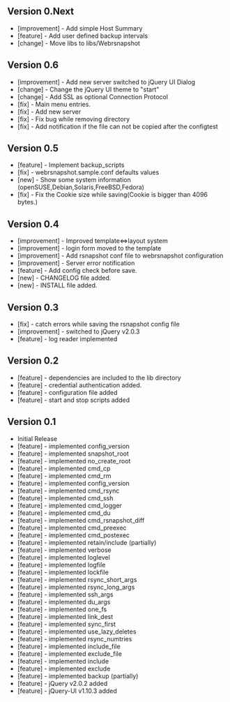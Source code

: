 Version 0.Next
-----------

* [improvement] - Add simple Host Summary
* [feature]     - Add user defined backup intervals
* [change]      - Move libs to libs/Webrsnapshot


Version 0.6
-----------

* [improvement] - Add new server switched to jQuery UI Dialog
* [change]      - Change the jQuery UI theme to "start"
* [change]      - Add SSL as optional Connection Protocol
* [fix]         - Main menu entries.
* [fix]         - Add new server
* [fix]         - Fix bug while removing directory
* [fix]         - Add notification if the file can not be copied after the configtest


Version 0.5
-----------

* [feature] - Implement backup_scripts
* [fix]     - webrsnapshot.sample.conf defaults values
* [new]     - Show some system information (openSUSE,Debian,Solaris,FreeBSD,Fedora)
* [fix]     - Fix the Cookie size while saving(Cookie is bigger than 4096 bytes.)


Version 0.4
-----------

* [improvement] - Improved template<=>layout system
* [improvement] - login form moved to the template
* [improvement] - Add rsnapshot conf file to webrsnapshot configuration
* [improvement] - Server error notification
* [feature]     - Add config check before save.
* [new]         - CHANGELOG file added.
* [new]         - INSTALL file added.


Version 0.3
-----------

* [fix]         - catch errors while saving the rsnapshot config file
* [improvement] - switched to jQuery v2.0.3
* [feature]     - log reader implemented


Version 0.2
-----------

* [feature] - dependencies are included to the lib directory
* [feature] - credential authentication added.
* [feature] - configuration file added
* [feature] - start and stop scripts added


Version 0.1
-----------

* Initial Release
* [feature] - implemented config_version
* [feature] - implemented snapshot_root
* [feature] - implemented no_create_root
* [feature] - implemented cmd_cp
* [feature] - implemented cmd_rm
* [feature] - implemented config_version
* [feature] - implemented cmd_rsync
* [feature] - implemented cmd_ssh
* [feature] - implemented cmd_logger
* [feature] - implemented cmd_du
* [feature] - implemented cmd_rsnapshot_diff
* [feature] - implemented cmd_preexec
* [feature] - implemented cmd_postexec
* [feature] - implemented retain/include (partially)
* [feature] - implemented verbose
* [feature] - implemented loglevel
* [feature] - implemented logfile
* [feature] - implemented lockfile
* [feature] - implemented rsync_short_args
* [feature] - implemented rsync_long_args
* [feature] - implemented ssh_args
* [feature] - implemented du_args
* [feature] - implemented one_fs
* [feature] - implemented link_dest
* [feature] - implemented sync_first
* [feature] - implemented use_lazy_deletes
* [feature] - implemented rsync_numtries
* [feature] - implemented include_file
* [feature] - implemented exclude_file
* [feature] - implemented include
* [feature] - implemented exclude
* [feature] - implemented backup (partially)
* [feature] - jQuery v2.0.2 added
* [feature] - jQuery-UI v1.10.3 added
